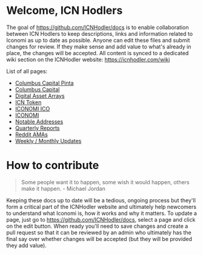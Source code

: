 # Welcome, ICN Hodlers
The goal of https://github.com/ICNHodler/docs is to enable collaboration between ICN Hodlers to keep descriptions, links and information related to Iconomi as up to date as possible. Anyone can edit these files and submit changes for review. If they make sense and add value to what's already in place, the changes will be accepted. All content is synced to a dedicated wiki section on the ICNHodler website: https://icnhodler.com/wiki

List of all pages:

- [Columbus Capital Pinta](Columbus-Capital-Pinta.md)
- [Columbus Capital](Columbus-Capital.md)
- [Digital Asset Arrays](Digital-Asset-Arrays.md)
- [ICN Token](ICN-token.md)
- [ICONOMI ICO](ICONOMI-ICO.md)
- [ICONOMI](ICONOMI.md)
- [Notable Addresses](Notable-Addresses.md)
- [Quarterly Reports](Quarterly-Reports.md)
- [Reddit AMAs](Reddit-AMAs.md)
- [Weekly / Monthly Updates](Weekly-Monthly-Updates.md)

# How to contribute
> Some people want it to happen, some wish it would happen, others make it happen. - Michael Jordan

Keeping these docs up to date will be a tedious, ongoing process but they'll form a critical part of the ICNHodler website and ultimately help newcomers to understand what Iconomi is, how it works and why it matters. To update a page, just go to https://github.com/ICNHodler/docs, select a page and click on the edit button. When ready you'll need to save changes and create a pull request so that it can be reviewed by an admin who ultimately has the final say over whether changes will be accepted (but they will be provided they add value). 
